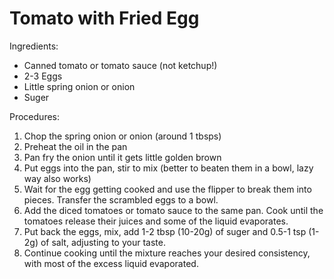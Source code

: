 # Tomato with Fried Egg

Ingredients:
 - Canned tomato or tomato sauce (not ketchup!)
 - 2-3 Eggs
 - Little spring onion or onion
 - Suger

Procedures:
 1. Chop the spring onion or onion (around 1 tbsps)
 2. Preheat the oil in the pan
 3. Pan fry the onion until it gets little golden brown
 4. Put eggs into the pan, stir to mix (better to beaten them in a bowl, lazy way also works)
 5. Wait for the egg getting cooked and use the flipper to break them into pieces. Transfer the scrambled eggs to a bowl.
 6. Add the diced tomatoes or tomato sauce to the same pan. Cook until the tomatoes release their juices and some of the liquid evaporates.
 7. Put back the eggs, mix, add 1-2 tbsp (10-20g) of suger and 0.5-1 tsp (1-2g) of salt, adjusting to your taste.
 8. Continue cooking until the mixture reaches your desired consistency, with most of the excess liquid evaporated.

